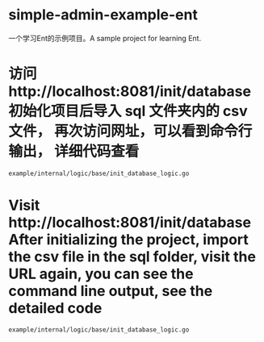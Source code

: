 # simple-admin-example-ent
一个学习Ent的示例项目。A sample project for learning Ent.

# 访问 http://localhost:8081/init/database 初始化项目后导入 sql 文件夹内的 csv 文件， 再次访问网址，可以看到命令行输出， 详细代码查看
`example/internal/logic/base/init_database_logic.go`

# Visit http://localhost:8081/init/database After initializing the project, import the csv file in the sql folder, visit the URL again, you can see the command line output, see the detailed code
`example/internal/logic/base/init_database_logic.go`